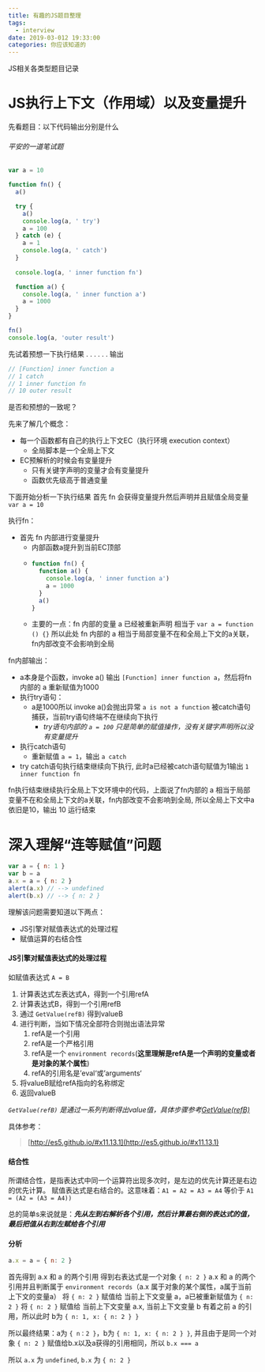 ```yaml
---
title: 有趣的JS题目整理
tags:
  - interview
date: 2019-03-012 19:33:00
categories: 你应该知道的
---
```


JS相关各类型题目记录
<!--more-->

# JS执行上下文（作用域）以及变量提升
先看题目：以下代码输出分别是什么

###### 平安的一道笔试题
```js
var a = 10

function fn() {
  a()

  try {
    a()
    console.log(a, ' try')
    a = 100
  } catch (e) {
    a = 1
    console.log(a, ' catch')
  }
  
  console.log(a, ' inner function fn')

  function a() {
    console.log(a, ' inner function a')
    a = 1000
  }
}

fn()
console.log(a, 'outer result')

```
先试着预想一下执行结果
.
.
.
.
.
.
输出
```js
// [Function] inner function a
// 1 catch
// 1 inner function fn
// 10 outer result
```
是否和预想的一致呢？

先来了解几个概念：
 - 每一个函数都有自己的执行上下文EC（执行环境 execution context）
   - 全局脚本是一个全局上下文
 - EC预解析的时候会有变量提升
   - 只有关键字声明的变量才会有变量提升
   - 函数优先级高于普通变量

下面开始分析一下执行结果
首先 fn 会获得变量提升然后声明并且赋值全局变量 `var a = 10` 

执行fn：
  - 首先 fn 内部进行变量提升
    - 内部函数a提升到当前EC顶部
    - ```js
      function fn() {
        function a() {
          console.log(a, ' inner function a')
          a = 1000
        }
        a()
      }
      ```
    - 主要的一点：fn 内部的变量 a 已经被重新声明 相当于 `var a = function () {}` 所以此处 fn 内部的 a 相当于局部变量不在和全局上下文的a关联，fn内部改变不会影响到全局

fn内部输出：
  - a本身是个函数，invoke a() 输出 `[Function] inner function a`，然后将fn内部的 a 重新赋值为1000
  - 执行try语句：
    - a是1000所以 invoke a()会抛出异常 `a is not a function` 被catch语句捕获，当前try语句终端不在继续向下执行
      - *try语句内部的 `a = 100` 只是简单的赋值操作，没有关键字声明所以没有变量提升*
  - 执行catch语句
    - 重新赋值 `a = 1`，输出 `a catch`
  - try catch语句执行结束继续向下执行, 此时a已经被catch语句赋值为1输出 `1 inner function fn`

fn执行结束继续执行全局上下文环境中的代码，上面说了fn内部的 a 相当于局部变量不在和全局上下文的a关联，fn内部改变不会影响到全局, 所以全局上下文中a依旧是10，输出 10
运行结束

# 深入理解“连等赋值”问题
```js
var a = { n: 1 }
var b = a
a.x = a = { n: 2 }
alert(a.x) // --> undefined
alert(b.x) // --> { n: 2 }
```

理解该问题需要知道以下两点：
- JS引擎对赋值表达式的处理过程
- 赋值运算的右结合性

#### JS引擎对赋值表达式的处理过程
如赋值表达式 `A = B`
1. 计算表达式左表达式A，得到一个引用refA
2. 计算表达式B，得到一个引用refB
3. 通过 `GetValue(refB)` 得到valueB
4. 进行判断，当如下情况全部符合则抛出语法异常
   1. refA是一个引用
   2. refA是一个严格引用
   3. refA是一个 `environment records`(**这里理解是refA是一个声明的变量或者是对象的某个属性**)
   4. refA的引用名是’eval‘或’arguments‘
5. 将valueB赋给refA指向的名称绑定
6. 返回valueB

*`GetValue(refB)` 是通过一系列判断得出value值，具体步骤参考[GetValue(refB)](http://es5.github.io/#x8.7.1)*

具体参考：
> [http://es5.github.io/#x11.13.1](http://es5.github.io/#x11.13.1)

#### 结合性
所谓结合性，是指表达式中同一个运算符出现多次时，是左边的优先计算还是右边的优先计算。
赋值表达式是右结合的。这意味着：`A1 = A2 = A3 = A4` 等价于 `A1 = (A2 = (A3 = A4))`


总的简单s来说就是：***先从左到右解析各个引用，然后计算最右侧的表达式的值，最后把值从右到左赋给各个引用***

#### 分析
```js
a.x = a = { n: 2 }
```
首先得到 a.x 和 a 的两个引用
得到右表达式是一个对象 `{ n: 2 }`
a.x 和 a 的两个引用并且判断属于 `environment records`（a.x 属于对象的某个属性，a属于当前上下文的变量a）
将 `{ n: 2 }` 赋值给 当前上下文变量 a，a已被重新赋值为 `{ n: 2 }`
将 `{ n: 2 }` 赋值给 当前上下文变量 a.x, 当前上下文变量 b 有着之前 a 的引用，所以此时 b为 `{ n: 1, x: { n: 2 } }`

所以最终结果：a为 `{ n：2 }`，b为 `{ n: 1, x: { n: 2 } }`, 并且由于是同一个对象 `{ n: 2 }` 赋值给b.x以及a获得的引用相同，所以 `b.x === a`

所以 `a.x` 为 `undefined`, `b.x` 为 `{ n: 2 }`
